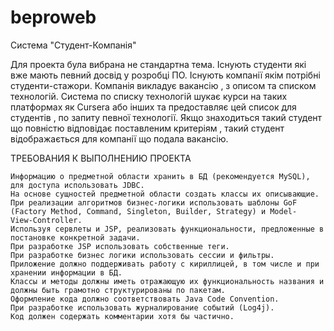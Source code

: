 # beproweb
Система "Студент-Компанія"

Для проекта була вибрана не стандартна тема.
Існують студенти які вже мають певний досвід у розробці ПО.
Існують компанії якім потрібні студенти-стажори. Компанія викладує вакансію , з описом та списком технологій. 
Система по списку технологій шукає курси на таких платформах як Cursera  або інших та предоставляє цей список для студентів , по запиту певної технології.
Якщо знаходиться такий студент що повністю відповідає поставленим критеріям , такий студент відображається для компанії що подала вакансію.

ТРЕБОВАНИЯ К ВЫПОЛНЕНИЮ ПРОЕКТА

    Информацию о предметной области хранить в БД (рекомендуется MySQL), для доступа использовать JDBC.
    На основе сущностей предметной области создать классы их описывающие.
    При реализации алгоритмов бизнес-логики использовать шаблоны GoF (Factory Method, Command, Singleton, Builder, Strategy) и Model-    View-Controller.
    Используя сервлеты и JSP, реализовать функциональности, предложенные в постановке конкретной задачи.
    При разработке JSP использовать собственные теги.
    При разработке бизнес логики использовать сессии и фильтры.
    Приложение должно поддерживать работу с кириллицей, в том числе и при хранении информации в БД.
    Классы и методы должны иметь отражающую их функциональность названия и должны быть грамотно структурированы по пакетам.
    Оформление кода должно соответствовать Java Code Convention.
    При разработке использовать журналирование событий (Log4j).
    Код должен содержать комментарии хотя бы частично.


